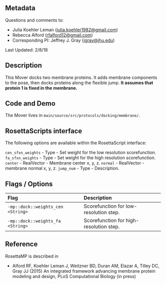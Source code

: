 ## Metadata

Questions and comments to:

- Julia Koehler Leman (julia.koehler1982@gmail.com)
- Rebecca Alford (rfalford12@gmail.com)
- Corresponding PI: Jeffrey J. Gray (jgray@jhu.edu)

Last Updated: 2/8/18

## Description

This Mover docks two membrane proteins. It adds membrane components to the pose, then docks proteins along the flexible jump. **It assumes that protein 1 is fixed in the membrane.** 

## Code and Demo

The Mover lives in `main/source/src/protocols/docking/membrane/`.

## RosettaScripts interface

The following options are available within the RosettaScript interface:

`cen_sfxn_weights` - Type - Set weight for the low resolution scorefunction.
`fa_sfxn_weights` - Type - Set weight for the high resolution scorefunction.
`center` - RealVector - Membrane center x, y, z.
`normal` - RealVector  - membrane normal x, y, z.
`jump_num` - Type - Description.

## Flags / Options

|**Flag**|**Description**|
|:-------|:--------------|
|`-mp::dock::weights_cen <String>` | Scorefunction for low-resolution step. |
|`-mp::dock::weights_fa <String>` | Scorefunction for high-resolution step. |

## Reference

RosettaMP is described in 

* Alford RF, Koehler Leman J, Weitzner BD, Duran AM, Elazar A, Tilley DC, Gray JJ (2015) An integrated framework advancing membrane protein modeling and design, PLoS Computational Biology (in press)
